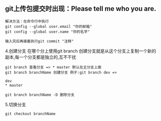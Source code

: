 ## git上传包提交时出现：Please tell me who you are.
```
解决方法：在命令行中执行
git config --global user.email "你的邮箱"
git config --global user.name "你的名字"

输入完后再接着执行git commit "注释"
```

4.创建分支
在哪个分上使用git branch 创建分支就是从这个分支上复制一个新的副本,每一个分支都是独立的,互不干扰
```
git branch 查看分支 => * master 默认在主分支上面
git branch branchName 创建分支 例子:git branch dev =>

dev
* master

git branch branchName -D 删除分支
```

5.切换分支
```
git checkout branchName 
```